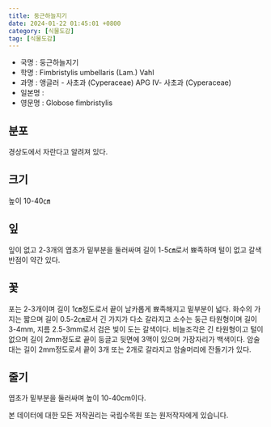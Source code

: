 ```yaml
---
title: 둥근하늘지기
date: 2024-01-22 01:45:01 +0800
category: [식물도감]
tag: [식물도감]
---
```




- 국명 : 둥근하늘지기
- 학명 : Fimbristylis umbellaris (Lam.) Vahl
- 과명 : 앵글러 - 사초과 (Cyperaceae) APG Ⅳ- 사초과 (Cyperaceae)
- 일본명 : 
- 영문명 : Globose fimbristylis


## 분포
경상도에서 자란다고 알려져 있다.
## 크기
높이 10-40㎝
## 잎
잎이 없고 2-3개의 엽초가 밑부분을 둘러싸며 길이 1-5㎝로서 뾰족하며 털이 없고 갈색반점이 약간 있다.
## 꽃
포는 2-3개이며 길이 1㎝정도로서 끝이 날카롭게 뾰족해지고 밑부분이 넓다. 화수의 가지는 짧으며 길이 0.5-2㎝로서 긴 가지가 다소 갈라지고 소수는 둥근 타원형이며 길이 3-4mm, 지름 2.5-3mm로서 검은 빛이 도는 갈색이다. 비늘조각은 긴 타원형이고 털이 없으며 길이 2mm정도로 끝이 둥글고 뒷면에 3맥이 있으며 가장자리가 백색이다. 암술대는 길이 2mm정도로서 끝이 3개 또는 2개로 갈라지고 암술머리에 잔돌기가 있다.
## 줄기
엽초가 밑부분을 둘러싸며 높이 10-40cm이다.






본 데이터에 대한 모든 저작권리는 국립수목원 또는 원저작자에게 있습니다.
